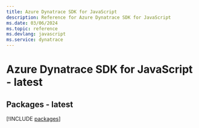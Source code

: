 ```yaml
---
title: Azure Dynatrace SDK for JavaScript
description: Reference for Azure Dynatrace SDK for JavaScript
ms.date: 03/06/2024
ms.topic: reference
ms.devlang: javascript
ms.service: dynatrace
---
```

# Azure Dynatrace SDK for JavaScript - latest
## Packages - latest
[!INCLUDE [packages](dynatrace-index.md)]